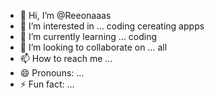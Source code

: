 - 👋 Hi, I’m @Reeonaaas
- 👀 I’m interested in ... coding cereating appps
- 🌱 I’m currently learning ... coding
- 💞️ I’m looking to collaborate on ... all 
- 📫 How to reach me ...
- 😄 Pronouns: ...
- ⚡ Fun fact: ...

<!---
Reeonaaas/Reeonaaas is a ✨ special ✨ repository because its `README.md` (this file) appears on your GitHub profile.
You can click the Preview link to take a look at your changes.
--->
